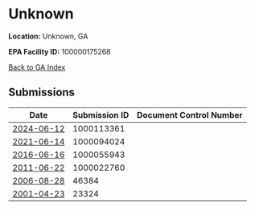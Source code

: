 # Unknown

**Location:** Unknown, GA

**EPA Facility ID:** 100000175268

[Back to GA Index](../../index.md)

## Submissions

| Date | Submission ID | Document Control Number |
|------|--------------|-------------------------|
| [2024-06-12](submissions/1000113361.md) | 1000113361 |  |
| [2021-06-14](submissions/1000094024.md) | 1000094024 |  |
| [2016-06-16](submissions/1000055943.md) | 1000055943 |  |
| [2011-06-22](submissions/1000022760.md) | 1000022760 |  |
| [2006-08-28](submissions/46384.md) | 46384 |  |
| [2001-04-23](submissions/23324.md) | 23324 |  |
